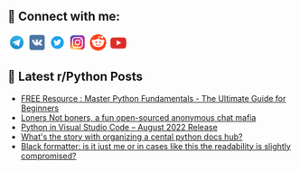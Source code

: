 ## 🔎 Connect with me:
[<img src="https://github.com/bullbesh/bullbesh/blob/main/images/Telegram.png" width="32" height="32" />](https://t.me/bullbesh)
[<img src="https://github.com/bullbesh/bullbesh/blob/main/images/VK.png" width="32" height="32" />](https://vk.com/bullbesh)
[<img src="https://github.com/bullbesh/bullbesh/blob/main/images/Twitter.png" width="32" height="32" />](https://twitter.com/bullbesh1)
[<img src="https://github.com/bullbesh/bullbesh/blob/main/images/Instagram.png" width="32" height="32" />](https://www.instagram.com/bullbesh)
[<img src="https://github.com/bullbesh/bullbesh/blob/main/images/Reddit.png" width="32" height="32" />](https://www.reddit.com/user/bullbesh)
[<img src="https://github.com/bullbesh/bullbesh/blob/main/images/YouTube.png" width="32" height="32" />](https://www.youtube.com/channel/UCtfjRs6uzgq5mfm8S06WTcg)

## 📕 Latest r/Python Posts
<!-- BLOG-POST-LIST:START -->
- [FREE Resource : Master Python Fundamentals - The Ultimate Guide for Beginners](https://www.reddit.com/r/Python/comments/wgvodr/free_resource_master_python_fundamentals_the/)
- [Loners Not boners, a fun open-sourced anonymous chat mafia](https://www.reddit.com/r/Python/comments/wgvmxx/loners_not_boners_a_fun_opensourced_anonymous/)
- [Python in Visual Studio Code – August 2022 Release](https://www.reddit.com/r/Python/comments/wguy7o/python_in_visual_studio_code_august_2022_release/)
- [What&#39;s the story with organizing a cental python docs hub?](https://www.reddit.com/r/Python/comments/wgtugl/whats_the_story_with_organizing_a_cental_python/)
- [Black formatter: is it just me or in cases like this the readability is slightly compromised?](https://www.reddit.com/r/Python/comments/wgswnr/black_formatter_is_it_just_me_or_in_cases_like/)
<!-- BLOG-POST-LIST:END -->
